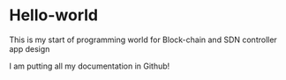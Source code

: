 # Hello-world
This is my start of programming world for Block-chain and SDN controller app design

I am putting all my documentation in Github!
